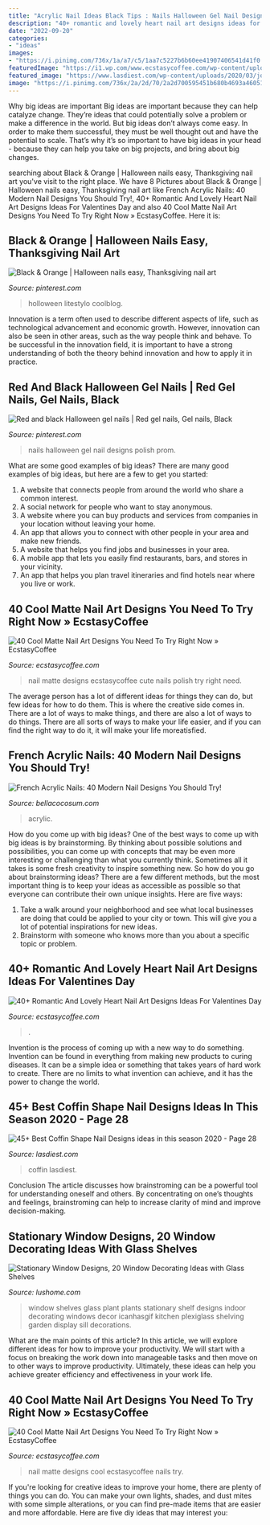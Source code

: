 ```yaml
---
title: "Acrylic Nail Ideas Black Tips : Nails Halloween Gel Nail Designs Polish Prom"
description: "40+ romantic and lovely heart nail art designs ideas for valentines day"
date: "2022-09-20"
categories:
- "ideas"
images:
- "https://i.pinimg.com/736x/1a/a7/c5/1aa7c5227b6b60ee41907406541d41f0.jpg"
featuredImage: "https://i1.wp.com/www.ecstasycoffee.com/wp-content/uploads/2016/12/Heart-Tips-White-Background-Valentine’s-Day-Nail-Art.jpg?resize=600%2C1021"
featured_image: "https://www.lasdiest.com/wp-content/uploads/2020/03/jq_nails_54045019_256560591886427_7105299257492664633_n-768x1233.jpg"
image: "https://i.pinimg.com/736x/2a/2d/70/2a2d700595451b680b4693a460519c53--homecoming-nails-prom-nails.jpg"
---
```



Why big ideas are important
Big ideas are important because they can help catalyze change. They’re ideas that could potentially solve a problem or make a difference in the world. But big ideas don’t always come easy. In order to make them successful, they must be well thought out and have the potential to scale.
That’s why it’s so important to have big ideas in your head - because they can help you take on big projects, and bring about big changes.

	

		
searching about Black &amp; Orange | Halloween nails easy, Thanksgiving nail art you've visit to the right place. We have 8 Pictures about Black &amp; Orange | Halloween nails easy, Thanksgiving nail art like French Acrylic Nails: 40 Modern Nail Designs You Should Try!, 40+ Romantic And Lovely Heart Nail Art Designs Ideas For Valentines Day and also 40 Cool Matte Nail Art Designs You Need To Try Right Now » EcstasyCoffee. Here it is:
		
    
## Black &amp; Orange | Halloween Nails Easy, Thanksgiving Nail Art

<img loading=lazy src="https://i.pinimg.com/736x/1a/a7/c5/1aa7c5227b6b60ee41907406541d41f0.jpg" onerror="this.onerror=null;this.src='https://tse4.mm.bing.net/th?id=OIP.W2FLwt7wEyx_2rm6n-LxcQHaNK&amp;pid=15.1';" alt="Black &amp; Orange | Halloween nails easy, Thanksgiving nail art">

_Source: pinterest.com_

>holloween litestylo coolblog. 

	

Innovation is a term often used to describe different aspects of life, such as technological advancement and economic growth. However, innovation can also be seen in other areas, such as the way people think and behave. To be successful in the innovation field, it is important to have a strong understanding of both the theory behind innovation and how to apply it in practice.

    
## Red And Black Halloween Gel Nails | Red Gel Nails, Gel Nails, Black

<img loading=lazy src="https://i.pinimg.com/736x/2a/2d/70/2a2d700595451b680b4693a460519c53--homecoming-nails-prom-nails.jpg" onerror="this.onerror=null;this.src='https://tse1.mm.bing.net/th?id=OIP.mU69zzyQ7X5775nrX0m1NgHaJ3&amp;pid=15.1';" alt="Red and black Halloween gel nails | Red gel nails, Gel nails, Black">

_Source: pinterest.com_

>nails halloween gel nail designs polish prom. 

	

What are some good examples of big ideas?
There are many good examples of big ideas, but here are a few to get you started:
1. A website that connects people from around the world who share a common interest. 
2. A social network for people who want to stay anonymous. 
3. A website where you can buy products and services from companies in your location without leaving your home. 
4. An app that allows you to connect with other people in your area and make new friends. 
5. A website that helps you find jobs and businesses in your area. 
6. A mobile app that lets you easily find restaurants, bars, and stores in your vicinity. 
7. An app that helps you plan travel itineraries and find hotels near where you live or work.

    
## 40 Cool Matte Nail Art Designs You Need To Try Right Now » EcstasyCoffee

<img loading=lazy src="https://i2.wp.com/www.ecstasycoffee.com/wp-content/uploads/2016/09/Matte-Nail-Art-Ideas-@EcstasyCoffee-39.jpg" onerror="this.onerror=null;this.src='https://tse1.mm.bing.net/th?id=OIP.pht57HFD41G9XbxBYj2mcQHaMG&amp;pid=15.1';" alt="40 Cool Matte Nail Art Designs You Need To Try Right Now » EcstasyCoffee">

_Source: ecstasycoffee.com_

>nail matte designs ecstasycoffee cute nails polish try right need. 

	

The average person has a lot of different ideas for things they can do, but few ideas for how to do them. This is where the creative side comes in. There are a lot of ways to make things, and there are also a lot of ways to do things. There are all sorts of ways to make your life easier, and if you can find the right way to do it, it will make your life moreatisfied.

    
## French Acrylic Nails: 40 Modern Nail Designs You Should Try!

<img loading=lazy src="https://bellacocosum.com/wp-content/uploads/2021/05/32-14.jpg" onerror="this.onerror=null;this.src='https://tse1.mm.bing.net/th?id=OIP.lNgD7PXE7BNos5MLX2LeWQHaLH&amp;pid=15.1';" alt="French Acrylic Nails: 40 Modern Nail Designs You Should Try!">

_Source: bellacocosum.com_

>acrylic. 

	

How do you come up with big ideas?
One of the best ways to come up with big ideas is by brainstorming. By thinking about possible solutions and possibilities, you can come up with concepts that may be even more interesting or challenging than what you currently think. Sometimes all it takes is some fresh creativity to inspire something new. So how do you go about brainstorming ideas? There are a few different methods, but the most important thing is to keep your ideas as accessible as possible so that everyone can contribute their own unique insights. Here are five ways: 
1) Take a walk around your neighborhood and see what local businesses are doing that could be applied to your city or town. This will give you a lot of potential inspirations for new ideas. 
2) Brainstorm with someone who knows more than you about a specific topic or problem.

    
## 40+ Romantic And Lovely Heart Nail Art Designs Ideas For Valentines Day

<img loading=lazy src="https://i1.wp.com/www.ecstasycoffee.com/wp-content/uploads/2016/12/Heart-Tips-White-Background-Valentine’s-Day-Nail-Art.jpg?resize=600%2C1021" onerror="this.onerror=null;this.src='https://tse4.mm.bing.net/th?id=OIP.rat8-e6t2Ch8xin1llz-PQHaMm&amp;pid=15.1';" alt="40+ Romantic And Lovely Heart Nail Art Designs Ideas For Valentines Day">

_Source: ecstasycoffee.com_

>. 

	

Invention is the process of coming up with a new way to do something. Invention can be found in everything from making new products to curing diseases. It can be a simple idea or something that takes years of hard work to create. There are no limits to what invention can achieve, and it has the power to change the world.

    
## 45+ Best Coffin Shape Nail Designs Ideas In This Season 2020 - Page 28

<img loading=lazy src="https://www.lasdiest.com/wp-content/uploads/2020/03/jq_nails_54045019_256560591886427_7105299257492664633_n-768x1233.jpg" onerror="this.onerror=null;this.src='https://tse4.mm.bing.net/th?id=OIP.VWnrp1Vh10ns6LpTqTznQwHaL4&amp;pid=15.1';" alt="45+ Best Coffin Shape Nail Designs ideas in this season 2020 - Page 28">

_Source: lasdiest.com_

>coffin lasdiest. 

	

Conclusion
The article discusses how brainstroming can be a powerful tool for understanding oneself and others. By concentrating on one’s thoughts and feelings, brainstroming can help to increase clarity of mind and improve decision-making.

    
## Stationary Window Designs, 20 Window Decorating Ideas With Glass Shelves

<img loading=lazy src="https://www.lushome.com/wp-content/uploads/2014/04/window-decorating-ideas-glass-shelves-design-ideas-7.jpg" onerror="this.onerror=null;this.src='https://tse1.mm.bing.net/th?id=OIP.Bq0ot2Yyx22_uI0_af4VBgAAAA&amp;pid=15.1';" alt="Stationary Window Designs, 20 Window Decorating Ideas with Glass Shelves">

_Source: lushome.com_

>window shelves glass plant plants stationary shelf designs indoor decorating windows decor icanhasgif kitchen plexiglass shelving garden display sill decorations. 

	

What are the main points of this article?
In this article, we will explore different ideas for how to improve your productivity. We will start with a focus on breaking the work down into manageable tasks and then move on to other ways to improve productivity. Ultimately, these ideas can help you achieve greater efficiency and effectiveness in your work life.

    
## 40 Cool Matte Nail Art Designs You Need To Try Right Now » EcstasyCoffee

<img loading=lazy src="https://i2.wp.com/www.ecstasycoffee.com/wp-content/uploads/2016/09/Matte-Nail-Art-Ideas-@EcstasyCoffee-43.jpg?resize=600%2C976" onerror="this.onerror=null;this.src='https://tse2.mm.bing.net/th?id=OIP.T5sXnL4CLvvtZ9AcwMeSxAHaMD&amp;pid=15.1';" alt="40 Cool Matte Nail Art Designs You Need To Try Right Now » EcstasyCoffee">

_Source: ecstasycoffee.com_

>nail matte designs cool ecstasycoffee nails try. 

	

If you're looking for creative ideas to improve your home, there are plenty of things you can do. You can make your own lights, shades, and dust mites with some simple alterations, or you can find pre-made items that are easier and more affordable. Here are five diy ideas that may interest you: 

